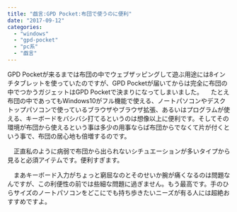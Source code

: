 ```yaml
---
title: "戯言:GPD Pocket:布団で使うのに便利"
date: "2017-09-12"
categories: 
  - "windows"
  - "gpd-pocket"
  - "pc系"
  - "戯言"
---
```


GPD Pocketが来るまでは布団の中でウェブザッピングして遊ぶ用途には8インチタブレットを使っていたのですが、GPD Pocketが届いてからは完全に布団の中でつかうガジェットはGPD Pocketで決まりになってしまいました。 　たとえ布団の中であってもWindows10がフル機能で使える、ノートパソコンやデスクトップパソコンで使っているブラウザやブラウザ拡張、あるいはプログラムが使える、キーボードをバシバシ打てるというのは想像以上に便利です。そしてその環境が布団から使えるという事は多少の用事ならば布団からでなくて片が付くという事で、布団の居心地も倍増するのです。

　正直私のように病弱で布団から出られないシチュエーションが多いタイプから見ると必須アイテムです。便利すぎます。

　まあキーボード入力がちょっと窮屈なのとそのせいか腕が痛くなるのは問題なんですが、この利便性の前では些細な問題に過ぎません。もう最高です。手のひらサイズのノートパソコンをどこにでも持ち歩きたいニーズが有る人には超絶おすすめですよ。
